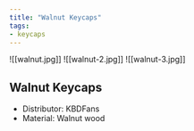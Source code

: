```yaml
---
title: "Walnut Keycaps"
tags:
- keycaps 
---
```


![[walnut.jpg]]
![[walnut-2.jpg]]
![[walnut-3.jpg]]

## Walnut Keycaps

- Distributor: KBDFans
- Material: Walnut wood
